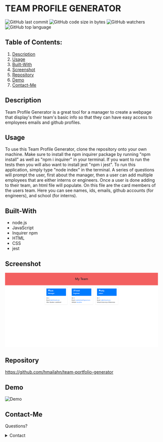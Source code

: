 # TEAM PROFILE GENERATOR

![GitHub last commit](https://img.shields.io/github/last-commit/hmailahn/team-portfolio-generator) ![GitHub code size in bytes](https://img.shields.io/github/languages/code-size/hmailahn/team-portfolio-generator) ![GitHub watchers](https://img.shields.io/github/watchers/hmailahn/team-portfolio-generator?label=Watch&style=social) ![GitHub top language](https://img.shields.io/github/languages/top/hmailahn/team-portfolio-generator)

## Table of Contents:

1. [Description](#Description)
2. [Usage](#Usage)
3. [Built-With](#Built-With)
4. [Screenshot](#Screenshot)
5. [Repository](#Repository)
6. [Demo](#Demo)
7. [Contact-Me](#Contact-Me)

## Description
Team Profile Generator is a great tool for a manager to create a webpage that display's their team's basic info so that they can have easy access to employees emails and github profiles.

## Usage
To use this Team Profile Generator, clone the repository onto your own machine. Make sure to install the npm inquirer package by running "npm install" as well as "npm i inquirer" in your terminal. If you want to run the tests then you will also want to install jest "npm i jest". To run this application, simply type "node index" in the terminal. A series of questions will prompt the user, first about the manager, then a user can add multiple employees that are either interns or engineers. Once a user is done adding to their team, an html  file will populate. On this file are the card members of the users team. Here you can see names, ids, emails, github accounts (for engineers), and school (for interns). 

## Built-With
* node.js
* JavaScript
* Inquirer npm
* HTML
* CSS
* jest

## Screenshot
![image](https://github.com/hmailahn/team-portfolio-generator/blob/main/dist/assets/screenshot.png)

## Repository
https://github.com/hmailahn/team-portfolio-generator
## Demo
![Demo](https://drive.google.com/file/d/1euS_tevhrRssw5Rgad_Llao6kmXK3KwJ/view)

## Contact-Me

Questions?

<details>
    <summary>Contact</summary>
    mailahnheidi@gmail.com <br>
</details>
